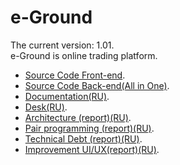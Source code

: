 # e-Ground
The current version: 1.01. </br>
e-Ground is online trading platform. </br>
- [Source Code Front-end](https://github.com/steppbol/e-Ground/tree/dev).
- [Source Code Back-end(All in One)](https://github.com/steppbol/e-Ground/tree/dev-backend).
- [Documentation(RU)](https://github.com/steppbol/e-Ground/blob/master/e-ground-documentation/README.md).
- [Desk(RU)](https://trello.com/b/WMbNUcEG/e-ground).
- [Architecture (report)(RU)](https://github.com/steppbol/e-Ground/blob/master/e-ground-documentation/Architecture.md).
- [Pair programming (report)(RU)](https://github.com/steppbol/e-Ground/blob/master/e-ground-documentation/PairProgramming.md).
- [Technical Debt (report)(RU)](https://github.com/steppbol/e-Ground/blob/master/e-ground-documentation/TechnicalDebt(RU).md).
- [Improvement UI/UX(report)(RU)](https://github.com/steppbol/e-Ground/blob/master/e-ground-documentation/ImprovementUX.md).
